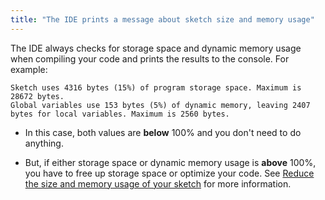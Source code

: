 ```yaml
---
title: "The IDE prints a message about sketch size and memory usage"
---
```


The IDE always checks for storage space and dynamic memory usage when compiling your code and prints the results to the console. For example:

```
Sketch uses 4316 bytes (15%) of program storage space. Maximum is 28672 bytes.
Global variables use 153 bytes (5%) of dynamic memory, leaving 2407 bytes for local variables. Maximum is 2560 bytes.
```
* In this case, both values are **below** 100% and you don't need to do anything.

* But, if either storage space or dynamic memory usage is **above** 100%, you have to free up storage space or optimize your code. See [Reduce the size and memory usage of your sketch](https://support.arduino.cc/hc/en-us/articles/360013825179-Reduce-the-size-and-memory-usage-of-your-sketch) for more information.
